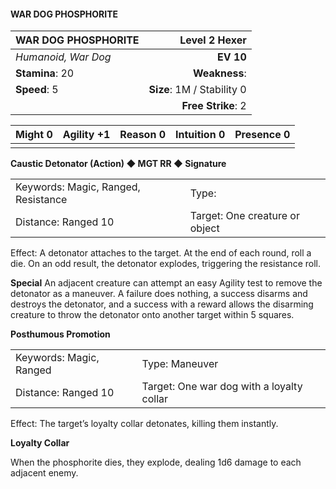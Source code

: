 #### WAR DOG PHOSPHORITE

| WAR DOG PHOSPHORITE |          **Level 2 Hexer** |
| :------------------ | -------------------------: |
| *Humanoid, War Dog* |                  **EV 10** |
| **Stamina**: 20     |              **Weakness**: |
| **Speed**: 5        | **Size**: 1M / Stability 0 |
|                     |         **Free Strike**: 2 |

| **Might** 0 | **Agility** +1 | **Reason** 0 | **Intuition** 0 | **Presence** 0 |
| ----------- | -------------- | ------------ | --------------- | -------------- |
|             |                |              |                 |                |

**Caustic Detonator (Action) ◆ MGT RR ◆ Signature**

|                                     |                                |
| :---------------------------------- | :----------------------------- |
| Keywords: Magic, Ranged, Resistance | Type:                          |
| Distance: Ranged 10                 | Target: One creature or object |

Effect: A detonator attaches to the target. At the end of each round, roll a die. On an odd result, the detonator explodes, triggering the resistance roll.

****Special****
An adjacent creature can attempt an easy Agility test to remove the detonator as a maneuver. A failure does nothing, a success disarms and destroys the detonator, and a success with a reward allows the disarming creature to throw the detonator onto another target within 5 squares.

**Posthumous Promotion**

|                         |                                           |
| :---------------------- | :---------------------------------------- |
| Keywords: Magic, Ranged | Type: Maneuver                            |
| Distance: Ranged 10     | Target: One war dog with a loyalty collar |

Effect: The target’s loyalty collar detonates, killing them instantly.

**Loyalty Collar**

When the phosphorite dies, they explode, dealing 1d6 damage to each adjacent enemy.
